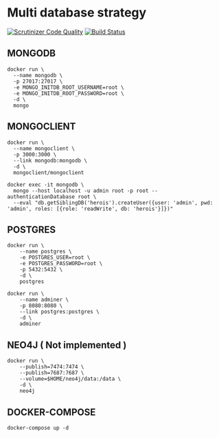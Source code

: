 # Multi database strategy

[![Scrutinizer Code Quality](https://scrutinizer-ci.com/g/GSabadini/multi-db-strategy-node/badges/quality-score.png?b=master)](https://scrutinizer-ci.com/g/GSabadini/multi-db-strategy-node/?branch=master) [![Build Status](https://scrutinizer-ci.com/g/GSabadini/multi-db-strategy-node/badges/build.png?b=master)](https://scrutinizer-ci.com/g/GSabadini/multi-db-strategy-node/build-status/master)

## MONGODB

```
docker run \
  --name mongodb \
  -p 27017:27017 \
  -e MONGO_INITDB_ROOT_USERNAME=root \
  -e MONGO_INITDB_ROOT_PASSWORD=root \
  -d \
  mongo
  ```

## MONGOCLIENT

```
docker run \
  --name mongoclient \
  -p 3000:3000 \
  --link mongodb:mongodb \
  -d \
  mongoclient/mongoclient

docker exec -it mongodb \
  mongo --host localhost -u admin root -p root --authenticationDatabase root \
  --eval "db.getSiblingDB('herois').createUser({user: 'admin', pwd: 'admin', roles: [{role: 'readWrite', db: 'herois'}]})"
  ```

## POSTGRES

```
docker run \
    --name postgres \
    -e POSTGRES_USER=root \
    -e POSTGRES_PASSWORD=root \
    -p 5432:5432 \
    -d \
    postgres 

docker run \
    --name adminer \
    -p 8080:8080 \
    --link postgres:postgres \
    -d \
    adminer
 ```

## NEO4J ( Not implemented )

```
docker run \
    --publish=7474:7474 \
    --publish=7687:7687 \
    --volume=$HOME/neo4j/data:/data \
    -d \
    neo4j 
```

## DOCKER-COMPOSE

```
docker-compose up -d
```
